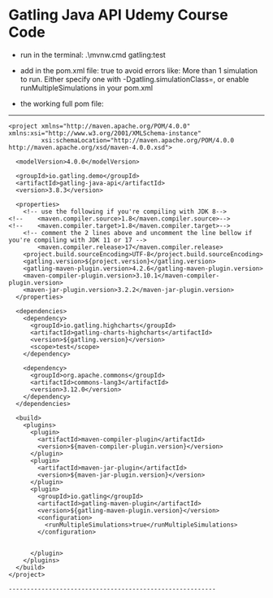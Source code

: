 Gatling Java API Udemy Course Code
============================================
* run in the terminal: .\mvnw.cmd gatling:test

* add in the pom.xml file:
      <configuration>
        <runMultipleSimulations>true</runMultipleSimulations>
      </configuration>
 to avoid errors like:  More than 1 simulation to run. Either specify one with -Dgatling.simulationClass=<className>, or enable runMultipleSimulations in your pom.xml
         
* the working full pom file:
---------------------------------------------------------
    <project xmlns="http://maven.apache.org/POM/4.0.0" xmlns:xsi="http://www.w3.org/2001/XMLSchema-instance"
             xsi:schemaLocation="http://maven.apache.org/POM/4.0.0 http://maven.apache.org/xsd/maven-4.0.0.xsd">

      <modelVersion>4.0.0</modelVersion>

      <groupId>io.gatling.demo</groupId>
      <artifactId>gatling-java-api</artifactId>
      <version>3.8.3</version>

      <properties>
        <!-- use the following if you're compiling with JDK 8-->
    <!--    <maven.compiler.source>1.8</maven.compiler.source>-->
    <!--    <maven.compiler.target>1.8</maven.compiler.target>-->
        <!-- comment the 2 lines above and uncomment the line bellow if you're compiling with JDK 11 or 17 -->
            <maven.compiler.release>17</maven.compiler.release>
        <project.build.sourceEncoding>UTF-8</project.build.sourceEncoding>
        <gatling.version>${project.version}</gatling.version>
        <gatling-maven-plugin.version>4.2.6</gatling-maven-plugin.version>
        <maven-compiler-plugin.version>3.10.1</maven-compiler-plugin.version>
        <maven-jar-plugin.version>3.2.2</maven-jar-plugin.version>
      </properties>

      <dependencies>
        <dependency>
          <groupId>io.gatling.highcharts</groupId>
          <artifactId>gatling-charts-highcharts</artifactId>
          <version>${gatling.version}</version>
          <scope>test</scope>
        </dependency>

        <dependency>
          <groupId>org.apache.commons</groupId>
          <artifactId>commons-lang3</artifactId>
          <version>3.12.0</version>
        </dependency>
      </dependencies>

      <build>
        <plugins>
          <plugin>
            <artifactId>maven-compiler-plugin</artifactId>
            <version>${maven-compiler-plugin.version}</version>
          </plugin>
          <plugin>
            <artifactId>maven-jar-plugin</artifactId>
            <version>${maven-jar-plugin.version}</version>
          </plugin>
          <plugin>
            <groupId>io.gatling</groupId>
            <artifactId>gatling-maven-plugin</artifactId>
            <version>${gatling-maven-plugin.version}</version>
            <configuration>
              <runMultipleSimulations>true</runMultipleSimulations>
            </configuration>


          </plugin>
        </plugins>
      </build>
    </project>

    ---------------------------------------------------------

